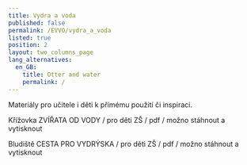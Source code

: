 ```yaml
---
title: Vydra a voda
published: false
permalink: /EVVO/vydra_a_voda
listed: true
position: 2
layout: two_columns_page
lang_alternatives:
  en_GB:
    title: Otter and water
    permalink: /
---
```

Materiály pro učitele i děti k přímému použití či inspiraci.

Křížovka ZVÍŘATA OD VODY / pro děti ZŠ / pdf / možno stáhnout a vytisknout

Bludiště CESTA PRO VYDRÝSKA / pro děti ZŠ / pdf / možno stáhnout a vytisknout
